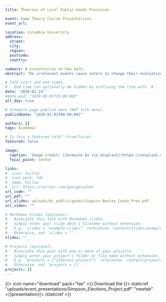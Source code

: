 ```yaml
---
title: Theories of Local Public Goods Provision

event: Game Theory Course Presentations
event_url: 

location: Columbia University
address:
  street:
  city:
  region:
  postcode:
  country: 

summary: A presentation on how balh.
abstract: "Do irrelevant events cause voters to change their evaluations of incumbent politicians? I present results summarizing a replication analysis of Busby et al. (2017). Results indicate that attrition in before/after event studies of public opinion results in biased average treatement effect (ATE) estimates."

# Talk start and end times.
#   End time can optionally be hidden by prefixing the line with `#`.
date: "2020-02-14"
#date_end: "2030-06-01T15:00:00Z"
all_day: true

# Schedule page publish date (NOT talk date).
publishDate: "2018-01-01T00:00:00Z"

authors: []
tags: Academic

# Is this a featured talk? (true/false)
featured: false

image:
  caption: 'Image credit: [Jermaine Ee via Unsplash](https://unsplash.com/photos/A2CChTZvzTE)'
  focal_point: Center

links:
#- icon: twitter
#  icon_pack: fab
#  name: Follow
#  url: https://twitter.com/georgecushen
url_code: ""
url_pdf: ""
url_slides: uploads/bc_public/goods/Simpson_Besley_Coate_Pres.pdf
url_video: ""

# Markdown Slides (optional).
#   Associate this talk with Markdown slides.
#   Simply enter your slide deck's filename without extension.
#   E.g. `slides = "example-slides"` references `content/slides/example-slides.md`.
#   Otherwise, set `slides = ""`.
slides: ""

# Projects (optional).
#   Associate this post with one or more of your projects.
#   Simply enter your project's folder or file name without extension.
#   E.g. `projects = ["internal-project"]` references `content/project/deep-learning/index.md`.
#   Otherwise, set `projects = []`.
projects: []
---
```


{{< icon name="download" pack="fas" >}} Download the {{< staticref "uploads/event_presentations/Simpson_Elections_Project.pdf" "newtab" >}}presentation{{< /staticref >}}

